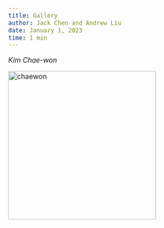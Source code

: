 ```yaml
---
title: Gallery
author: Jack Chen and Andrew Liu
date: January 1, 2023
time: 1 min
---
```


*Kim Chae-won*

<img src="images/chaewon.png" alt="chaewon" width="300"/>